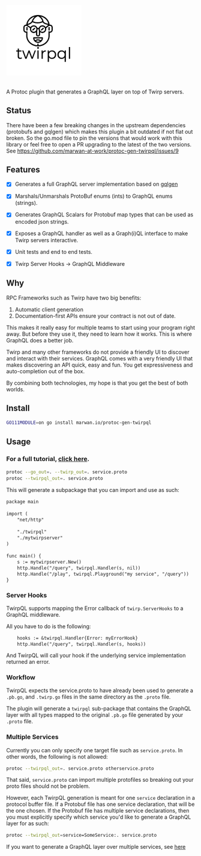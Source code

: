 # <p><a href="https://twirpql.dev"><img width="200" src="https://github.com/marwan-at-work/protoc-gen-twirpql/raw/docs/static/img/logo1.png"></a></p>

A Protoc plugin that generates a GraphQL layer on top of Twirp servers. 

## Status

There have been a few breaking changes in the upstream dependencies (protobufs and gqlgen) which makes this plugin a bit outdated if not flat out broken. So the go.mod file to pin the versions that would work with this library or feel free to open a PR upgrading to the latest of the two versions. See https://github.com/marwan-at-work/protoc-gen-twirpql/issues/9

## Features 

- [x] Generates a full GraphQL server implementation based on [gqlgen](https://github.com/99designs/gqlgen)

- [x] Marshals/Unmarshals ProtoBuf enums (ints) to GraphQL enums (strings). 

- [x] Generates GraphQL Scalars for Protobuf map types that can be used as encoded json strings. 

- [x] Exposes a GraphQL handler as well as a Graph(i)QL interface to make Twirp servers interactive.

- [x] Unit tests and end to end tests.

- [x] Twirp Server Hooks -> GraphQL Middleware


## Why

RPC Frameworks such as Twirp have two big benefits: 

1. Automatic client generation
2. Documentation-first APIs ensure your contract is not out of date.

This makes it really easy for multiple teams to start using your program right away. But before they use it, they need to learn how it works. This is where GraphQL does a better job. 

Twirp and many other frameworks do not provide a friendly UI to discover and interact with their services. 
GraphQL comes with a very friendly UI that makes discovering an API quick, easy and fun. You get expressiveness and auto-completion out of the box. 

By combining both technologies, my hope is that you get the best of both worlds. 

## Install

```bash
GO111MODULE=on go install marwan.io/protoc-gen-twirpql
```

## Usage

### For a full tutorial, [click here](https://twirpql.dev/docs/install).

```bash
protoc --go_out=. --twirp_out=. service.proto
protoc --twirpql_out=. service.proto
```

This will generate a subpackage that you can import and use as such: 

```golang
package main

import (
    "net/http"

    "./twirpql"
    "./mytwirpserver"
)

func main() {
    s := mytwirpserver.New()
    http.Handle("/query", twirpql.Handler(s, nil))
    http.Handle("/play", twirpql.Playground("my service", "/query"))
}
```

### Server Hooks

TwirpQL supports mapping the Error callback of `twirp.ServerHooks` to a GraphQL middleware. 

All you have to do is the following: 

```golang
    hooks := &twirpql.Handler{Error: myErrorHook}
    http.Handle("/query", twirpql.Handler(s, hooks))
```

And TwirpQL will call your hook if the underlying service implementation returned an error. 


### Workflow 

TwirpQL expects the service.proto to have already been used to generate a `.pb.go`, and `.twirp.go` files
in the same directory as the `.proto` file.

The plugin will generate a `twirpql` sub-package that contains the GraphQL layer with all types mapped to 
the original `.pb.go` file generated by your `.proto` file. 


### Multiple Services

Currently you can only specify one target file such as `service.proto`. In other words, the following is not allowed: 

```bash
protoc --twirpql_out=. service.proto otherservice.proto
```

That said, `service.proto` can import multiple protofiles so breaking out your proto files should not be problem. 

However, each TwirpQL generation is meant for one `service` declaration in a protocol buffer file. If a Protobuf file has one service declaration, that will be the one chosen. If the Protobuf file has multiple service declarations, then you must explicitly specify which service you'd like to generate a GraphQL layer for as such: 

```bash
protoc --twirpql_out=service=SomeService:. service.proto
```

If you want to generate a GraphQL layer over multiple services, see [here](https://twirpql.dev/docs/multiple-services)
